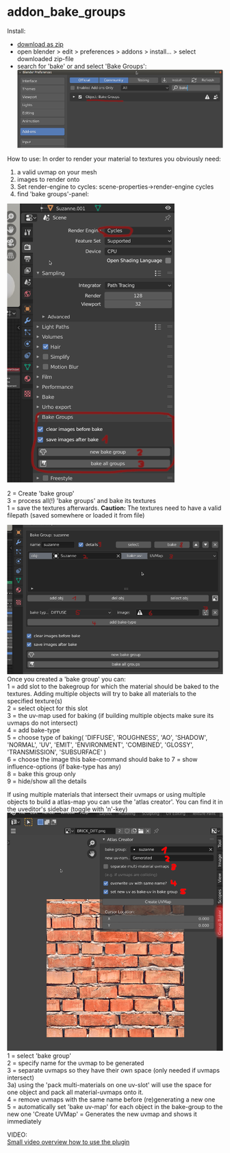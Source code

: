 # addon_bake_groups

Install: 
* [download as zip](https://github.com/dertom95/addon_bake_groups/archive/master.zip)
* open blender > edit > preferences > addons > install... > select downloaded zip-file
* search for 'bake' or and select 'Bake Groups':
![install](img/01_activate.png)

How to use:
In order to render your material to textures you obviously need: 
1) a valid uvmap on your mesh
2) images to render onto
3) Set render-engine to cycles: scene-properties->render-engine cycles
4) find 'bake groups'-panel: 

![bakegroupspanel](img/02_scene_props.png)  
  
2 = Create 'bake group'  
3 = process all(!) 'bake groups' and bake its textures  
1 = save the textures afterwards. **Caution:** The textures need to have a valid filepath (saved somewhere or loaded it from file)  
  
![bakegroupspanel](img/03_overview.png)  
Once you created a 'bake group' you can:  
1 = add slot to the bakegroup for which the material should be baked to the textures. Adding multiple objects will try to bake all materials to the specified texture(s)   
2 = select object for this slot   
3 = the uv-map used for baking (if building multiple objects make sure its uvmaps do not intersect)  
4 = add bake-type   
5 = choose type of baking( 'DIFFUSE', 'ROUGHNESS', 'AO', 'SHADOW', 'NORMAL', 'UV', 'EMIT', 'ENVIRONMENT', 'COMBINED', 'GLOSSY', 'TRANSMISSION', 'SUBSURFACE' )  
6 = choose the image this bake-command should bake to 
7 = show influence-options (if bake-type has any)  
8 = bake this group only  
9 = hide/show all the details   
  
If using multiple materials that intersect their uvmaps or using multiple objects to build a atlas-map you can use the 'atlas creator'. You can find it in the uveditor's sidebar (toggle with 'n'-key)
![atlascreator](img/04_generate_uv.png)  
1 = select 'bake group'  
2 = specify name for the uvmap to be generated  
3 = separate uvmaps so they have their own space (only needed if uvmaps intersect)  
3a) using the 'pack multi-materials on one uv-slot' will use the space for one object and pack all material-uvmaps onto it.  
4 = remove uvmaps with the same name before (re)generating a new one  
5 = automatically set 'bake uv-map' for each object in the bake-group to the new one
'Create UVMap' = Generates the new uvmap and shows it immediately  
  
VIDEO:  
[Small video overview how to use the plugin](https://www.youtube.com/watch?v=OiZdR0Z24b8&feature=youtu.be)


